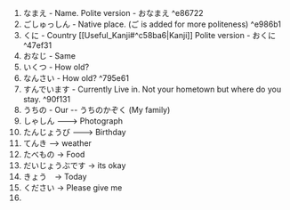 1. なまえ - Name. 
   Polite version - おなまえ ^e86722
2. ごしゅっしん - Native place. (ご is added for more politeness) ^e986b1
3. くに - Country [[Useful_Kanji#^c58ba6|Kanji]]
   Polite version - おくに ^47ef31
4. おなじ - Same
5. いくつ - How old? 
6. なんさい - How old?  ^795e61
7. すんでいます - Currently Live in. Not your hometown but where do you stay. ^90f131
8. うちの - Our -- うちのかぞく         (My family)
9. しゃしん ---> Photograph
10. たんじょうび ---> Birthday
11. てんき --> weather
12. たべもの   -> Food
13. だいじょうぶです -> its okay
14. きょう　-> Today
15. ください -> Please give me
16. 